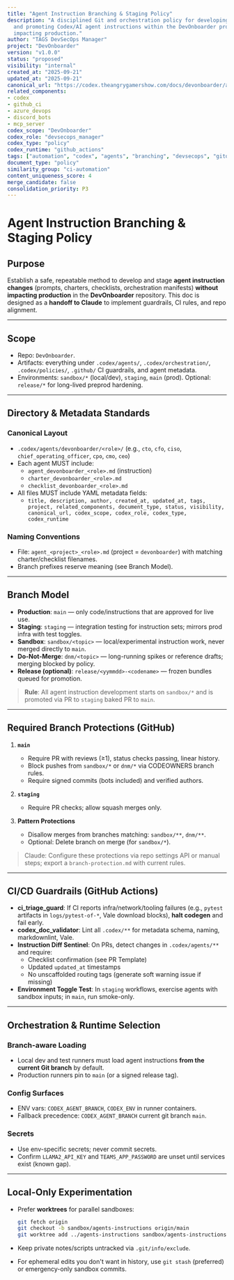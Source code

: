 ```yaml
---
title: "Agent Instruction Branching & Staging Policy"
description: "A disciplined Git and orchestration policy for developing, testing,
  and promoting Codex/AI agent instructions within the DevOnboarder project without
  impacting production."
author: "TAGS DevSecOps Manager"
project: "DevOnboarder"
version: "v1.0.0"
status: "proposed"
visibility: "internal"
created_at: "2025-09-21"
updated_at: "2025-09-21"
canonical_url: "https://codex.theangrygamershow.com/docs/devonboarder/agent-instruction-branching-policy"
related_components:
- codex
- github_ci
- azure_devops
- discord_bots
- mcp_server
codex_scope: "DevOnboarder"
codex_role: "devsecops_manager"
codex_type: "policy"
codex_runtime: "github_actions"
tags: ["automation", "codex", "agents", "branching", "devsecops", "gitops", "ci-guard"]
document_type: "policy"
similarity_group: "ci-automation"
content_uniqueness_score: 4
merge_candidate: false
consolidation_priority: P3
---
```

# Agent Instruction Branching & Staging Policy

## Purpose

Establish a safe, repeatable method to develop and stage **agent instruction changes** (prompts, charters, checklists, orchestration manifests) **without impacting production** in the **DevOnboarder** repository. This doc is designed as a **handoff to Claude** to implement guardrails, CI rules, and repo alignment.

---

## Scope

- Repo: `DevOnboarder`.
- Artifacts: everything under `.codex/agents/`, `.codex/orchestration/`, `.codex/policies/`, `.github/` CI guardrails, and agent metadata.
- Environments: `sandbox/*` (local/dev), `staging`, `main` (prod). Optional: `release/*` for long-lived preprod hardening.

---

## Directory & Metadata Standards

### Canonical Layout

- `.codex/agents/devonboarder/<role>/` (e.g., `cto`, `cfo`, `ciso`, `chief_operating_officer`, `cpo`, `cmo`, `ceo`)
- Each agent MUST include:
    - `agent_devonboarder_<role>.md` (instruction)
    - `charter_devonboarder_<role>.md`
    - `checklist_devonboarder_<role>.md`
- All files MUST include YAML metadata fields:
    - `title, description, author, created_at, updated_at, tags, project, related_components, document_type, status, visibility, canonical_url, codex_scope, codex_role, codex_type, codex_runtime`

### Naming Conventions

- File: `agent_<project>_<role>.md` (project = `devonboarder`) with matching charter/checklist filenames.
- Branch prefixes reserve meaning (see Branch Model).

---

## Branch Model

- **Production**: `main` — only code/instructions that are approved for live use.
- **Staging**: `staging` — integration testing for instruction sets; mirrors prod infra with test toggles.
- **Sandbox**: `sandbox/<topic>` — local/experimental instruction work, never merged directly to `main`.
- **Do-Not-Merge**: `dnm/<topic>` — long-running spikes or reference drafts; merging blocked by policy.
- **Release (optional)**: `release/<yymmdd>-<codename>` — frozen bundles queued for promotion.

> **Rule**: All agent instruction development starts on `sandbox/*` and is promoted via PR to `staging`  baked  PR to `main`.

---

## Required Branch Protections (GitHub)

1. **`main`**
   - Require PR with reviews (≥1), status checks passing, linear history.
   - Block pushes from `sandbox/*` or `dnm/*` via CODEOWNERS  branch rules.
   - Require signed commits (bots included) and verified authors.

2. **`staging`**
   - Require PR  checks; allow squash merges only.

3. **Pattern Protections**
   - Disallow merges from branches matching: `sandbox/**`, `dnm/**`.
   - Optional: Delete branch on merge (for `sandbox/*`).

> Claude: Configure these protections via repo settings API or manual steps; export a `branch-protection.md` with current rules.

---

## CI/CD Guardrails (GitHub Actions)

- **ci_triage_guard**: If CI reports infra/network/tooling failures (e.g., `pytest` artifacts in `logs/pytest-of-*`, Vale download blocks), **halt codegen** and fail early.
- **codex_doc_validator**: Lint all `.codex/**` for metadata schema, naming, markdownlint, Vale.
- **Instruction Diff Sentinel**: On PRs, detect changes in `.codex/agents/**` and require:
    - Checklist confirmation (see PR Template)
    - Updated `updated_at` timestamps
    - No unscaffolded routing tags (generate soft warning  issue if missing)
- **Environment Toggle Test**: In `staging` workflows, exercise agents with sandbox inputs; in `main`, run smoke-only.

---

## Orchestration & Runtime Selection

### Branch-aware Loading

- Local dev and test runners must load agent instructions **from the current Git branch** by default.
- Production runners pin to `main` (or a signed release tag).

### Config Surfaces

- ENV vars: `CODEX_AGENT_BRANCH`, `CODEX_ENV` in runner containers.
- Fallback precedence: `CODEX_AGENT_BRANCH`  current git branch  `main`.

### Secrets

- Use env-specific secrets; never commit secrets.
- Confirm `LLAMA2_API_KEY` and `TEAMS_APP_PASSWORD` are unset until services exist (known gap).

---

## Local-Only Experimentation

- Prefer **worktrees** for parallel sandboxes:

  ```bash
  git fetch origin
  git checkout -b sandbox/agents-instructions origin/main
  git worktree add ../agents-instructions sandbox/agents-instructions
  ```

- Keep private notes/scripts untracked via `.git/info/exclude`.
- For ephemeral edits you don't want in history, use `git stash` (preferred) or emergency-only sandbox commits.
<!-- POTATO: EMERGENCY APPROVED - documentation-example-20250921 -
<!-- Emergency context: `git commit --no-verify` reference in sandbox branch workflow documentation -

---

## GPG & Bot Identity (Commit Signing)

- All commits to `staging` and `main` must be **verified**.
- Bot accounts should use an org-managed GPG key **not embedded in repo**. Publish the **public key** to GitHub, store **private key** in org secrets.
- CI signing flow guidance:
    - Import signing key at runtime from secrets; configure `git config user.signingkey ...`.
    - Use `-S` for signed commits if CI creates commits (e.g., version bumps). Avoid when not necessary.

---

## PR Template (Instructions Change)

```markdown
## Summary

- What agent(s) changed: <role(s)>
- Branch: <sandbox/topic>

## Validation

- [ ] Updated YAML frontmatter: title/description/tags/updated_at
- [ ] Passed `codex_doc_validator`
- [ ] No undisclosed secrets
- [ ] Routing tags present (e.g., #cto, #agent:ci_guard)

## Risk & Rollback

- Impacted services: <list>
- Rollback plan: revert commit / disable feature flag / pin previous tag

## Evidence

- Links to CI, sandbox runs, screenshots
```

---

## CODEOWNERS (Partial)

```gitignore
# Agent instructions require review by DevOnboarder DevSecOps owners
/.codex/agents/**  @tags-devsecops
/.codex/orchestration/**  @tags-devsecops
```

---

## Promotion Workflow

1. **Develop** on `sandbox/<topic>`; commit granular changes.
2. **Open PR  `staging`** with template; CI runs full instruction validation  integration tests.
3. **Bake** in `staging` for 24–72 hours of usage/tests (configurable).
4. **Open PR  `main`**; run smoke tests and governance checks.
5. **Tag release** (optional): `vYYYY.MM.DD-<codename>`; runners may pin to tags.
6. **Cleanup**: auto-delete `sandbox/*` branches upon merge/close.

---

## Enforcement Checks (What Claude Must Implement)

- **Schema**: Reject PRs modifying `.codex/**` if required metadata missing or dates not updated.
- **Naming**: Enforce `agent_devonboarder_<role>.md` etc.
- **Branch**: Block direct PRs from `sandbox/*`  `main`.
- **Labels**: Auto-label PRs touching `.codex/**` with `area:agents`.
- **Issues**: If routing tags missing, open issue "Scaffold missing agent routing" with context.
- **Docs**: Update changelog and `MILESTONE_LOG.md` when instruction files change.

---

## Migration Steps (One-Time Alignment)

1. Inventory current `.codex/agents/**` and normalize filenames/metadata.
2. Create `staging` branch from `main` if absent.
3. Apply branch protection rules and CODEOWNERS.
4. Add workflows: `ci_triage_guard`, `codex_doc_validator`, instruction diff sentinel.
5. Update runners to respect `CODEX_AGENT_BRANCH`  `CODEX_ENV`.
6. Draft `branch-protection.md`  export GitHub settings for audit.
7. Run a test cycle: sandbox  staging  main with a trivial metadata update.

---

## Command Snippets

```bash
# Create sandbox branch and worktree
git fetch origin
git switch -c sandbox/cto-copyedits origin/main
git worktree add ../cto-copyedits sandbox/cto-copyedits

# Open PR to staging
gh pr create --base staging --head sandbox/cto-copyedits -t "Agent: CTO copyedits" -b "Promote to staging for bake"

# After bake, PR to main
gh pr create --base main --head staging -t "Release: agent instruction batch" -b "Promote staged instructions to prod"
```

---

## Acceptance Criteria (for Claude)

- Repo contains `staging`  protections; `main` locked; pattern rules for `sandbox/**`  `dnm/**`.
- CI fails on invalid `.codex/**` metadata or naming.
- PR template present and auto-applied for `.codex/**` changes.
- CODEOWNERS enforce reviews by `@tags-devsecops`.
- Runners respect branch-aware loading; `CODEX_ENV` toggles applied.
- Documentation updated (`branch-protection.md`, changelog, migration log).

---

## Notes & Future

- Consider `release/*` hardening for regulated clients.
- Add policy-as-code checks (OpenPolicyAgent/Conftest) for metadata.
- Integrate Discord notifications on promotion events.

---

## Integration with DevOnboarder Instructions

This policy directly supports the enhanced agent instruction management established in [`.github/copilot-instructions.md`](../../.github/copilot-instructions.md). The branching model ensures:

- **Safe experimentation** on `sandbox/*` branches without impacting production agents
- **Staged validation** through `staging` branch for instruction changes
- **Production protection** via branch rules and required reviews
- **Quality enforcement** through CI/CD guardrails and metadata validation

All agent instruction changes must follow this policy to maintain the "quiet reliability" principle that guides DevOnboarder development.
